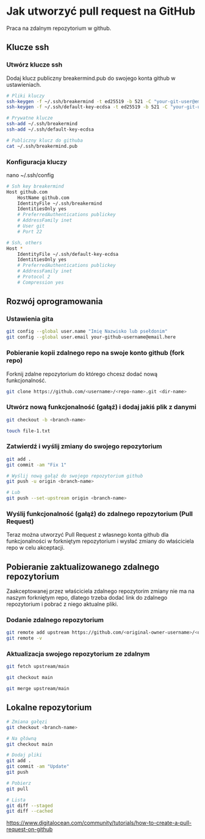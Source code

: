 # Jak utworzyć pull request na GitHub
Praca na zdalnym repozytorium w github.

## Klucze ssh

### Utwórz klucze ssh
Dodaj klucz publiczny breakermind.pub do swojego konta github w ustawieniach.
```sh
# Pliki kluczy
ssh-keygen -f ~/.ssh/breakermind -t ed25519 -b 521 -C "your-git-user@email.here"
ssh-keygen -f ~/.ssh/default-key-ecdsa -t ed25519 -b 521 -C "your-git-user@email.here"

# Prywatne klucze
ssh-add ~/.ssh/breakermind
ssh-add ~/.ssh/default-key-ecdsa

# Publiczny klucz do githuba
cat ~/.ssh/breakermind.pub
```

### Konfiguracja kluczy
nano ~/.ssh/config
```sh
# Ssh key breakermind
Host github.com
	HostName github.com    
	IdentityFile ~/.ssh/breakermind
	IdentitiesOnly yes
	# PreferredAuthentications publickey    
	# AddressFamily inet
	# User git  
	# Port 22

# Ssh, others
Host *
	IdentityFile ~/.ssh/default-key-ecdsa
	IdentitiesOnly yes
	# PreferredAuthentications publickey
	# AddressFamily inet
	# Protocol 2
	# Compression yes 
```

## Rozwój oprogramowania

### Ustawienia gita
```sh
git config --global user.name "Imię Nazwisko lub psełdonim"
git config --global user.email your-github-username@email.here
```

### Pobieranie kopii zdalnego repo na swoje konto github (fork repo)
Forknij zdalne repozytorium do którego chcesz dodać nową funkcjonalność.
```sh
git clone https://github.com/<username>/<repo-name>.git <dir-name>
```

### Utwórz nową funkcjonalność (gałąź) i dodaj jakiś plik z danymi
```sh
git checkout -b <branch-name>

touch file-1.txt
```

### Zatwierdź i wyślij zmiany do swojego repozytorium
```sh
git add .
git commit -am "Fix 1"

# Wyślij nową gałąź do swojego repozytorium github
git push -u origin <branch-name>

# Lub
git push --set-upstream origin <branch-name>
```

### Wyślij funkcjonalność (gałąź) do  zdalnego repozytorium (Pull Request)
Teraz można utworzyć Pull Request z własnego konta github dla funkcjonalności w forkniętym repozytorium i wysłać zmiany do właściciela repo w celu akceptacji.

## Pobieranie zaktualizowanego zdalnego repozytorium
Zaakceptowanej przez właściciela zdalnego repozytorim zmiany nie ma na naszym forkniętym repo, dlatego trzeba dodać link do zdalnego repozytorium i pobrać z niego aktualne pliki.

### Dodanie zdalnego repozytorium
```sh
git remote add upstream https://github.com/<original-owner-username>/<original-repo>.git
git remote -v
```

### Aktualizacja swojego repozytorium ze zdalnym
```sh
git fetch upstream/main

git checkout main

git merge upstream/main
```

## Lokalne repozytorium
```sh
# Zmiana gałęzi
git checkout <branch-name>

# Na główną
git checkout main

# Dodaj pliki
git add .
git commit -am "Update"
git push

# Pobierz
git pull

# Lista
git diff --staged
git diff --cached
```

https://www.digitalocean.com/community/tutorials/how-to-create-a-pull-request-on-github
